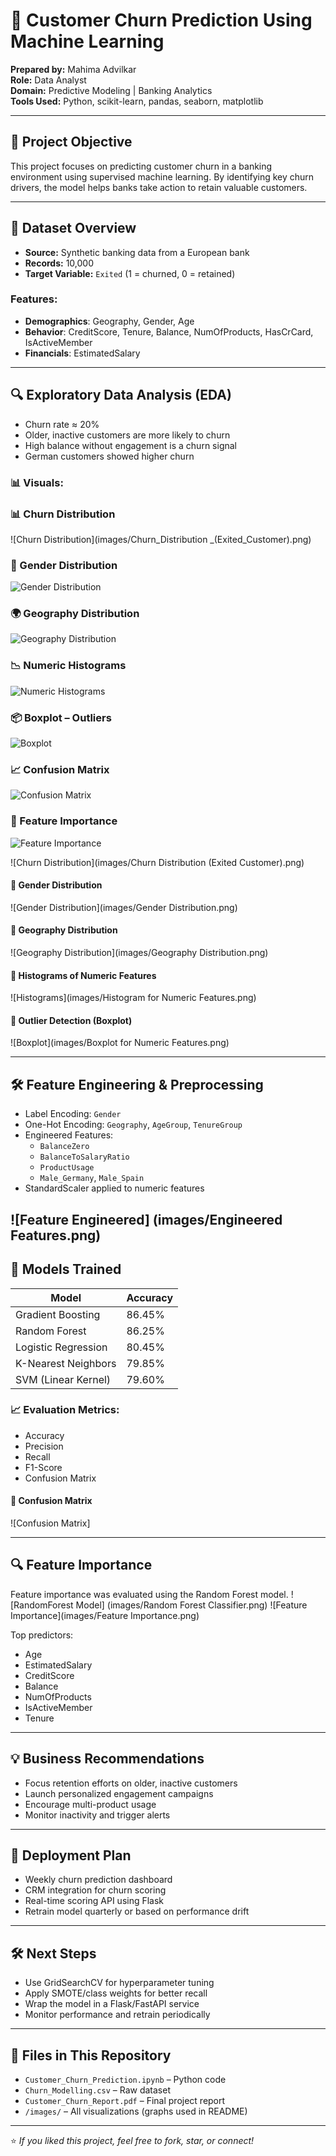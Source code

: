 # 🧠 Customer Churn Prediction Using Machine Learning

**Prepared by:** Mahima Advilkar  
**Role:** Data Analyst  
**Domain:** Predictive Modeling | Banking Analytics  
**Tools Used:** Python, scikit-learn, pandas, seaborn, matplotlib

---

## 📌 Project Objective

This project focuses on predicting customer churn in a banking environment using supervised machine learning. By identifying key churn drivers, the model helps banks take action to retain valuable customers.

---

## 📂 Dataset Overview

- **Source:** Synthetic banking data from a European bank  
- **Records:** 10,000  
- **Target Variable:** `Exited` (1 = churned, 0 = retained)  

### Features:
- **Demographics**: Geography, Gender, Age  
- **Behavior**: CreditScore, Tenure, Balance, NumOfProducts, HasCrCard, IsActiveMember  
- **Financials**: EstimatedSalary

---

## 🔍 Exploratory Data Analysis (EDA)

- Churn rate ≈ 20%  
- Older, inactive customers are more likely to churn  
- High balance without engagement is a churn signal  
- German customers showed higher churn

### 📊 Visuals:

### 📊 Churn Distribution  
![Churn Distribution](images/Churn_Distribution _(Exited_Customer).png)

### 🧍 Gender Distribution  
![Gender Distribution](images/Gender_Distribution.png)

### 🌍 Geography Distribution  
![Geography Distribution](images/Geography_Distribution.png)

### 📉 Numeric Histograms  
![Numeric Histograms](images/numeric_histograms.png)

### 📦 Boxplot – Outliers  
![Boxplot](images/boxplot.png)

### 📈 Confusion Matrix  
![Confusion Matrix](images/confusion_matrix.png)

### 🌟 Feature Importance  
![Feature Importance](images/feature_importance.png)


![Churn Distribution](images/Churn Distribution (Exited Customer).png)

#### 🔹 Gender Distribution  
![Gender Distribution](images/Gender Distribution.png)

#### 🔹 Geography Distribution  
![Geography Distribution](images/Geography Distribution.png)

#### 🔹 Histograms of Numeric Features  
![Histograms](images/Histogram for Numeric Features.png)

#### 🔹 Outlier Detection (Boxplot)  
![Boxplot](images/Boxplot for Numeric  Features.png)

---

## 🛠 Feature Engineering & Preprocessing

- Label Encoding: `Gender`  
- One-Hot Encoding: `Geography`, `AgeGroup`, `TenureGroup`  
- Engineered Features:  
  - `BalanceZero`  
  - `BalanceToSalaryRatio`  
  - `ProductUsage`  
  - `Male_Germany`, `Male_Spain`
- StandardScaler applied to numeric features

![Feature Engineered] (images/Engineered Features.png)
---

## 🤖 Models Trained

| Model                  | Accuracy |
|------------------------|----------|
| Gradient Boosting      | 86.45%   |
| Random Forest          | 86.25%   |
| Logistic Regression    | 80.45%   |
| K-Nearest Neighbors    | 79.85%   |
| SVM (Linear Kernel)    | 79.60%   |

### 📈 Evaluation Metrics:
- Accuracy
- Precision
- Recall
- F1-Score
- Confusion Matrix

#### 🔹 Confusion Matrix  
![Confusion Matrix]

---

## 🔍 Feature Importance

Feature importance was evaluated using the Random Forest model.
![RandomForest Model] (images/Random Forest Classifier.png)
![Feature Importance](images/Feature Importance.png)

Top predictors:
- Age  
- EstimatedSalary  
- CreditScore  
- Balance  
- NumOfProducts  
- IsActiveMember  
- Tenure

---

## 💡 Business Recommendations

- Focus retention efforts on older, inactive customers  
- Launch personalized engagement campaigns  
- Encourage multi-product usage  
- Monitor inactivity and trigger alerts

---

## 🚀 Deployment Plan

- Weekly churn prediction dashboard  
- CRM integration for churn scoring  
- Real-time scoring API using Flask  
- Retrain model quarterly or based on performance drift

---

## 🛠 Next Steps

- Use GridSearchCV for hyperparameter tuning  
- Apply SMOTE/class weights for better recall  
- Wrap the model in a Flask/FastAPI service  
- Monitor performance and retrain periodically

---

## 📁 Files in This Repository

- `Customer_Churn_Prediction.ipynb` – Python code  
- `Churn_Modelling.csv` – Raw dataset  
- `Customer_Churn_Report.pdf` – Final project report  
- `/images/` – All visualizations (graphs used in README)

---

⭐ *If you liked this project, feel free to fork, star, or connect!*  
